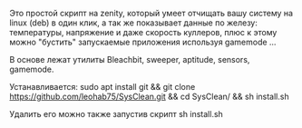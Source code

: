 

Это простой скрипт на zenity, который умеет отчищать вашу систему на linux (deb) в один клик,
а так же показывает данные по железу: температуры, напряжение и даже скорость куллеров,
плюс к этому можно "бустить" запускаемые приложения используя gamemode ...

В основе лежат утилиты Bleachbit, sweeper, aptitude, sensors, gamemode.

Устанавливается: sudo apt install git && git clone https://github.com/leohab75/SysClean.git && cd SysClean/ && sh install.sh

Удалить его можно также запустив скрипт sh install.sh
